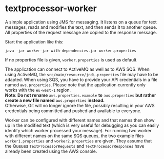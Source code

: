 # textprocessor-worker

A simple application using JMS for messaging. It listens on a queue for text messages, reads and modifies the text, and then sends it to another queue. All properties of the request message are copied to the response message.

Start the application like this:

```java -jar worker-jar-with-dependencies.jar worker.properties```

If no properties file is given, `worker.properties` is used as default.

The application can connect to ActiveMQ as well as to AWS SQS. When using ActiveMQ, the `src/main/resource/jndi.properties` file may have to be adapted. When using SQS, you have to provide your API credentials in a file named `aws.properties`. Please note that the application currently only works with the `eu-west-1` region.  
__Note: Do not rename__ `aws.properties.example` __to__ `aws.properties` __but rather create a new file named__ `aws.properties` __instead.__  
Otherwise, Git will no longer ignore the file, possibly resulting in your AWS credentials being committed and pushed and available to everyone. 

Worker can be configured with different names and that names then show up in the modified text (which is very useful for debugging as you can easily identify which worker processed your message). For running two worker with different names on the same SQS queues, the two example files `worker1.properties` and `worker2.properties` are given. They assume that the Queues `TextProcessorRequests` and `TextProcessorResponses` have already been created using the AWS console. 
